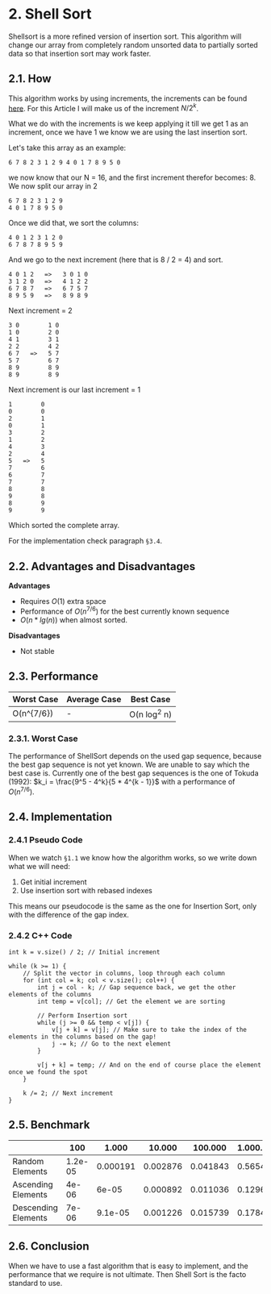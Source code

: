# 2. Shell Sort
Shellsort is a more refined version of insertion sort. This algorithm will change our array from completely random unsorted data to partially sorted data so that insertion sort may work faster.

## 2.1. How
This algorithm works by using increments, the increments can be found [here](http://en.wikipedia.org/wiki/Shellsort). For this Article I will make us of the increment $N/2^k$. 

What we do with the increments is we keep applying it till we get 1 as an increment, once we have 1 we know we are using the last insertion sort.

Let's take this array as an example:

	6 7 8 2 3 1 2 9 4 0 1 7 8 9 5 0 

we now know that our N = 16, and the first increment therefor becomes: 8. We now split our array in 2

	6 7 8 2 3 1 2 9
	4 0 1 7 8 9 5 0

Once we did that, we sort the columns:

	4 0 1 2 3 1 2 0
	6 7 8 7 8 9 5 9

And we go to the next increment (here that is 8 / 2 = 4) and sort.

	4 0 1 2   =>   3 0 1 0
	3 1 2 0   =>   4 1 2 2
	6 7 8 7   =>   6 7 5 7
	8 9 5 9   =>   8 9 8 9


Next increment = 2

	3 0        1 0
	1 0        2 0
	4 1        3 1
	2 2        4 2
	6 7   =>   5 7
	5 7        6 7
	8 9        8 9
	8 9        8 9

Next increment is our last increment = 1

	1        0
	0        0
	2        1
	0        1
	3        2
	1        2
	4        3
	2        4
	5   =>   5
	7        6
	6        7
	7        7
	8        8
	9        8
	8        9
	9        9

Which sorted the complete array.

For the implementation check paragraph `§3.4`.

## 2.2. Advantages and Disadvantages

**Advantages**
- Requires $O(1)$ extra space
- Performance of $O(n^{7/6})$ for the best currently known sequence
- $O(n * lg(n))$ when almost sorted.

**Disadvantages**
- Not stable

## 2.3. Performance
|Worst Case|Average Case|Best Case|
|-|-|-|
|O(n^{7/6})|-|O(n log<sup>2</sup> n)|

### 2.3.1. Worst Case
The performance of ShellSort depends on the used gap sequence, because the best gap sequence is not yet known. We are unable to say which the best case is. Currently one of the best gap sequences is the one of Tokuda (1992): $k_i = \frac{9^5 - 4^k}{5 * 4^{k - 1}}$ with a performance of $O(n^{7/6})$.

## 2.4. Implementation
### 2.4.1 Pseudo Code
When we watch `§1.1` we know how the algorithm works, so we write down what we will need:

1. Get initial increment
2. Use insertion sort with rebased indexes

This means our pseudocode is the same as the one for Insertion Sort, only with the difference of the gap index.

### 2.4.2 C++ Code

    int k = v.size() / 2; // Initial increment
    
    while (k >= 1) {
        // Split the vector in columns, loop through each column
        for (int col = k; col < v.size(); col++) {
            int j = col - k; // Gap sequence back, we get the other elements of the columns
            int temp = v[col]; // Get the element we are sorting
            
            // Perform Insertion sort
            while (j >= 0 && temp < v[j]) {
                v[j + k] = v[j]; // Make sure to take the index of the elements in the columns based on the gap!
                j -= k; // Go to the next element
            }
            
            v[j + k] = temp; // And on the end of course place the element once we found the spot
        }
        
        k /= 2; // Next increment
    }

## 2.5. Benchmark
|&nbsp;| 100 | 1.000 | 10.000 | 100.000 | 1.000.000
|-|-|-|-|-|-|
|Random Elements|1.2e-05|0.000191|0.002876|0.041843|0.565456
|Ascending Elements|4e-06|6e-05|0.000892|0.011036|0.12966
|Descending Elements|7e-06|9.1e-05|0.001226|0.015739|0.178499

## 2.6. Conclusion
When we have to use a fast algorithm that is easy to implement, and the performance that we require is not ultimate. Then Shell Sort is the facto standard to use.
